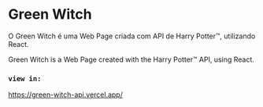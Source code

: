 # Green Witch 

O Green Witch é uma Web Page criada com API de Harry Potter™, utilizando React.

Green Witch is a Web Page created with the Harry Potter™ API, using React.

### `view in:`

https://green-witch-api.vercel.app/


